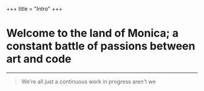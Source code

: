 +++
title = "Intro"
+++

# Welcome to the land of Monica; a constant battle of passions between art and code

---

> We're all just a continuous work in progress aren't we
